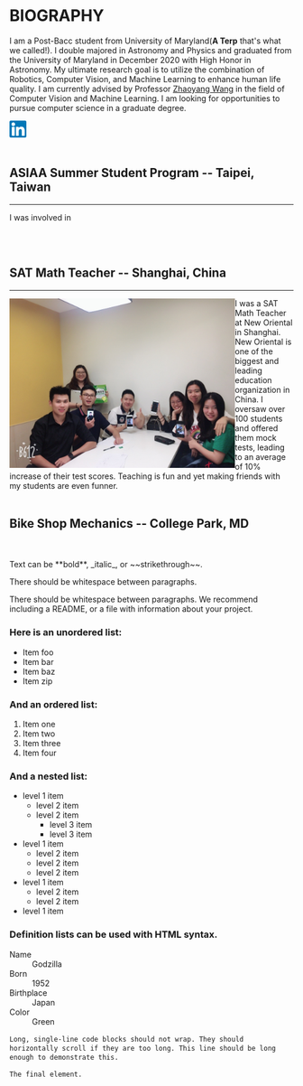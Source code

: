 # BIOGRAPHY

I am a Post-Bacc student from University of Maryland(**A Terp** that's what we called!). I double majored in Astronomy and Physics and graduated from the University of Maryland in December 2020 with High Honor in Astronomy. My ultimate research goal is to utilize the combination of Robotics, Computer Vision, and Machine Learning to enhance human life quality. I am currently advised by Professor [Zhaoyang Wang](http://engineering.catholic.edu/research-and-faculty/faculty-profiles/mechanical/wang-zhaoyang/index.html) in the field of Computer Vision and Machine Learning. I am looking for opportunities to pursue computer science in a graduate degree.  

[<img align="left" width="30" height="30" src="/linkedin_icon.png">](http://linkedin.com/in/jiali-liang)  
<br/>
<br/>

## ASIAA Summer Student Program   -- Taipei, Taiwan
* * *
I was involved in 


<br/>
<br/>

## SAT Math Teacher   -- Shanghai, China
* * *
<img align="left" width="400" img src="/IMG_1433.JPG" >
I was a SAT Math Teacher at New Oriental in Shanghai. New Oriental is one of the biggest and leading education organization in China. I oversaw over 100 students and offered them mock tests, leading to an average of 10% increase of their test scores. Teaching is fun and yet making friends with my students are even funner. 


<br/>
<br/>


## Bike Shop Mechanics   -- College Park, MD



<br/>
<br/>
Text can be **bold**, _italic_, or ~~strikethrough~~.


There should be whitespace between paragraphs.

There should be whitespace between paragraphs. We recommend including a README, or a file with information about your project.



### Here is an unordered list:

*   Item foo
*   Item bar
*   Item baz
*   Item zip

### And an ordered list:

1.  Item one
1.  Item two
1.  Item three
1.  Item four

### And a nested list:

- level 1 item
  - level 2 item
  - level 2 item
    - level 3 item
    - level 3 item
- level 1 item
  - level 2 item
  - level 2 item
  - level 2 item
- level 1 item
  - level 2 item
  - level 2 item
- level 1 item


### Definition lists can be used with HTML syntax.

<dl>
<dt>Name</dt>
<dd>Godzilla</dd>
<dt>Born</dt>
<dd>1952</dd>
<dt>Birthplace</dt>
<dd>Japan</dd>
<dt>Color</dt>
<dd>Green</dd>
</dl>

```
Long, single-line code blocks should not wrap. They should horizontally scroll if they are too long. This line should be long enough to demonstrate this.
```

```
The final element.
```
